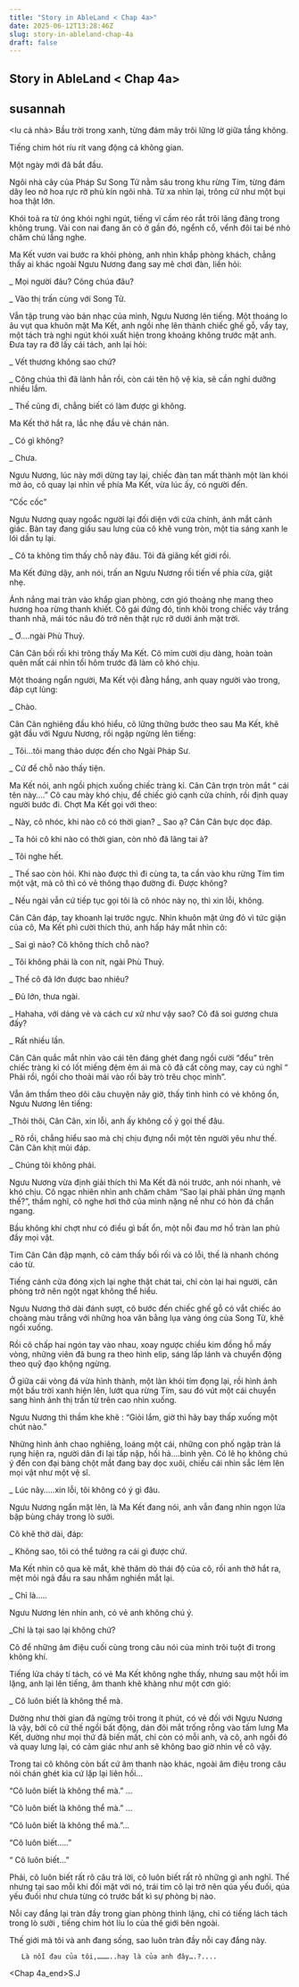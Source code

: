```yaml
---
title: "Story in AbleLand < Chap 4a>"
date: 2025-06-12T13:28:46Z
slug: story-in-ableland-chap-4a
draft: false
---
```


## Story in AbleLand < Chap 4a>

## susannah

<Iu cả nhà> 
Bầu trời trong xanh, từng đám mây trôi lững lờ giữa tầng không.

Tiếng chim hót ríu rít vang động cả không gian.

Một ngày mới đã bắt đầu.
 
 
Ngôi nhà cây của Pháp Sư Song Tử nằm sâu trong khu rừng Tím, từng đám dây leo nở hoa rực rỡ phủ kín ngôi nhà. Từ xa nhìn lại, trông cứ như một bụi hoa thật lớn.

Khói toả ra từ óng khói nghi ngút, tiếng vĩ cầm réo rắt trôi lãng đãng trong không trung. Vài con nai đang ăn cỏ ở gần đó, ngểnh cổ, vểnh đôi tai bé nhỏ chăm chú lắng nghe.

Ma Kết vươn vai bước ra khỏi phòng, anh nhìn khắp phòng khách, chẳng thấy ai khác ngoài Ngưu Nương đang say mê chơi đàn, liền hỏi:
 
 
_ Mọi người đâu? Công chúa đâu?
 
 
_ Vào thị trấn cùng với Song Tử.
 
 
Vẫn tập trung vào bản nhạc của mình, Ngưu Nương lên tiếng. Một thoáng lo âu vụt qua khuôn mặt Ma Kết, anh ngồi nhẹ lên thành chiếc ghế gỗ, vẩy tay, một tách trà nghi ngút khói xuất hiện trong khoảng không trước mặt anh. Đưa tay ra đỡ lấy cái tách, anh lại hỏi:

_ Vết thương không sao chứ?
 
 
_ Công chúa thì đã lành hẳn rồi, còn cái tên hộ vệ kia, sẽ cần nghỉ dưỡng nhiều lắm.

_ Thế cũng đi, chẳng biết có làm được gì không.
 
 
Ma Kết thở hắt ra,  lắc nhẹ đầu vẻ chán nản.
 
 
_ Có gì không?

_ Chưa.
 
 
Ngưu Nương, lúc này mới dừng tay lại, chiếc đàn tan mất thành một làn khói mờ ảo, cô quay lại nhìn về phía Ma Kết, vừa lúc ấy, có người đến.
 
 
“Cốc cốc”

Ngưu Nương quay ngoắc người lại đối diện với cửa chính, ánh mắt cảnh giác. Bàn tay đang giấu sau lưng của cô khẽ vung tròn, một tia sáng xanh le lói dần tụ lại.

_ Cô ta không tìm thấy chỗ này đâu. Tôi đã giăng kết giới rồi.
 
 
Ma Kết đứng dậy, anh nói, trấn an Ngưu Nương rồi tiến về phía cửa, giật nhẹ.
 
 

 
Ánh nắng mai tràn vào khắp gian phòng, cơn gió thoảng nhẹ mang theo hương hoa rừng thanh khiết. Cô gái đứng đó, tinh khôi trong chiếc váy trắng thanh nhã, mái tóc nâu đỏ trở nên thật rực rỡ dưới ánh mặt trời.

_ Ơ….ngài Phù Thuỷ.
 
 
Cân Cân bối rối khi trông thấy Ma Kết. Cô mỉm cười dịu dàng, hoàn toàn quên mất cái nhìn tối hôm trước đã làm cô khó chịu.
 
 
Một thoáng ngẩn người, Ma Kết vội đằng hắng, anh quay người vào trong, đáp cụt lủng:

_ Chào.
 
 
Cân Cân nghiêng đầu khó hiểu, cô lững thững bước theo sau Ma Kết, khẽ gật đầu với Ngưu Nương, rồi ngập ngừng lên tiếng:
 
 
_ Tôi…tôi mang thảo dược đến cho Ngài Pháp Sư.
 
 
_ Cứ để chỗ nào thấy tiện.
 
 
Ma Kết nói, anh ngồi phịch xuống chiếc tràng kỉ. Cân Cân trợn tròn mắt “ cái tên này….” Cô cau mày khó chịu, để chiếc giỏ cạnh cửa chính, rồi định quay người bước đi. Chợt Ma Kết gọi với theo:
 
 
_ Này, cô nhóc, khi nào cô có thời gian?
_ Sao ạ? Cân Cân bực dọc đáp.
 
 
_ Ta hỏi cô khi nào có thời gian, còn nhỏ đã lãng tai à?
 
 
_ Tôi nghe hết.
 
 
_ Thế sao còn hỏi. Khi nào được thì đi cùng ta, ta cần vào khu rừng Tím tìm một vật, mà cô thì có vẻ thông thạo đường đi. Được không?

_ Nếu ngài vẫn cứ tiếp tục gọi tôi là cô nhóc này nọ, thì xin lỗi, không.

Cân Cân đáp, tay khoanh lại trước ngực. Nhìn khuôn mặt ửng đỏ vì tức giận của cô, Ma Kết phì cười thích thú, anh hấp háy mắt nhìn cô:
 
 
_ Sai gì nào? Cô không thích chỗ nào?

_ Tôi không phải là con nít, ngài Phù Thuỷ.
 
 
_ Thế cô đã lớn được bao nhiêu?
 
 
_ Đủ lớn, thưa ngài.
 
 
_ Hahaha, với dảng vẻ và cách cư xử như vậy sao? Cô đã soi gương chưa đấy?

_ Rất nhiều lần.

Cân Cân quắc mắt nhìn vào cái tên đáng ghét đang ngồi cười “đểu” trên chiếc tràng kỉ có lốt miếng đệm êm ái mà cô đã cất công may, cay cú nghĩ “ Phải rồi, ngồi cho thoải mái vào rồi bày trò trêu chọc mình”.
 
 
Vẫn âm thầm theo dõi câu chuyện nãy giờ, thấy tình hình có vẻ không ổn, Ngưu Nương lên tiếng:

_Thôi thôi, Cân Cân, xin lỗi, anh ấy không cố ý gọi thế đâu.

_ Rõ rồi, chẳng hiểu sao mà chị chịu đựng nổi một tên người yêu như thế. Cân Cân khịt mũi đáp.

_ Chúng tôi không phải.
 
 
Ngưu Nương vừa định giải thích thì Ma Kết đã nói trước, anh nói nhanh, vẻ khó chịu. Cô ngạc nhiên nhìn anh chăm chăm “Sao lại phải phản ứng mạnh thế?”, thầm nghĩ, cô nghe hơi thở của mình nặng nề như có hòn đá chắn ngang.
 
 
Bầu không khí chợt như có điều gì bất ổn, một nỗi đau mơ hồ tràn lan phủ đầy mọi vật.

Tim Cân Cân đập mạnh, cô cảm thấy bối rối và có lỗi, thế là nhanh chóng cáo từ.

Tiếng cánh cửa đóng xịch lại nghe thật chát tai, chỉ còn lại hai người, căn phòng trở nên ngột ngạt không thể hiểu.

Ngưu Nương thở dài đánh sượt, cô bước đến chiếc ghế gỗ có vắt chiếc áo choàng màu trắng với những hoa văn bằng lụa vàng óng của Song Tử, khẽ ngồi xuống.
 
 
Rồi cô chấp hai ngón tay vào nhau, xoay ngược chiều kim đồng hồ mấy vòng, những viên đã bung ra theo hình elip, sáng lấp lánh và chuyển động theo quỹ đạo khộng ngừng.

Ở giữa cái vòng đá vừa hình thành, một làn khói tím đọng lại, rồi hình ảnh một bầu trời xanh hiện lên, lướt qua rừng Tím, sau đó vút một cái chuyển sang hình ảnh thị trấn từ trên cao nhìn xuống.

Ngưu Nương thì thầm khe khẽ : “Giỏi lắm, giờ thì hãy bay thấp xuống một chút nào.”

Những hình ảnh chao nghiêng, loáng một cái, những con phố ngập tràn lá rụng hiện ra, người dân đi lại tấp nập, hối hả….bình yên. Có lẽ họ không chú ý đến con đại bàng chột mắt đang bay dọc xuôi, chiếu cái nhìn sắc lẻm lên mọi vật như một vệ sĩ.

_ Lúc nãy…..xin lỗi, tôi không có ý gì đâu.
 
 
Ngưu Nương ngẩn mặt lên, là Ma Kết đang nói, anh vẫn đang nhìn ngọn lửa bập bùng cháy trong lò sưởi.
 
 
Cô khẽ thở dài, đáp:

_ Không sao, tôi có thể tưởng ra cái gì được chứ.
 
 
Ma Kết nhìn cô qua kẽ mắt, khẽ thăm dò thái độ của cô, rồi anh thở hắt ra, mệt mỏi ngả đầu ra sau nhắm nghiền mắt lại.
 
 
_ Chỉ là…..
 
 
Ngưu Nương lén nhìn anh, có vẻ anh không chú ý.
 
 
_Chỉ là tại sao lại không chứ?
 
 
Cô để những âm điệu cuối cùng trong câu nói của mình trôi tuột đi trong không khí.

Tiếng lửa cháy tí tách, có vẻ Ma Kết không nghe thấy, nhưng sau một hồi im lặng, anh lại lên tiếng, âm thanh khẽ khàng như một cơn gió:

_ Cô luôn biết là không thể mà.
 

 
 
Dường như thời gian đã ngừng trôi trong ít phút, có vẻ đối với Ngưu Nương là vậy, bởi cô cứ thế ngồi bất động, dán đôi mắt trống rỗng vào tấm lưng Ma Kết, dường như mọi thứ đã biến mất, chỉ còn có mỗi anh, và cô, anh ngồi đó và quay lưng lại, có cảm giác như anh sẽ không bao giờ nhìn về cô vậy.

Trong tai cô không còn bất cứ âm thanh nào khác, ngoài âm điệu trong câu nói chán ghét kia cứ lặp lại liên hồi… 

“Cô luôn biết là không thể mà.” …
 
“Cô luôn biết là không thể mà.” …
 
“Cô luôn biết là không thể mà.”…
 
“Cô luôn biết…..”
 
“ Cô luôn biết…”
 
 
Phải, cô luôn biết rất rõ câu trả lời, cô luôn biết rất rõ những gì anh nghĩ. Thế nhưng tại sao mỗi khi đối mặt với nó, trái tim cô lại trở nên qúa yếu đuối, qúa yếu đuối như chưa từng có trước bất kì sự phòng bị nào.
 
 
Nỗi cay đắng lại tràn đầy trong gian phòng thinh lặng, chỉ có tiếng lách tách trong lò sưởi , tiếng chim hót líu lo của thế giới bên ngoài.

Thế giới mà tôi và anh đang sống, sao luôn tràn đầy nỗi cay đắng này.
 
 
       Là nỗi đau của tôi,………..hay là của anh đây….?....
 
<Chap 4a_end>S.J